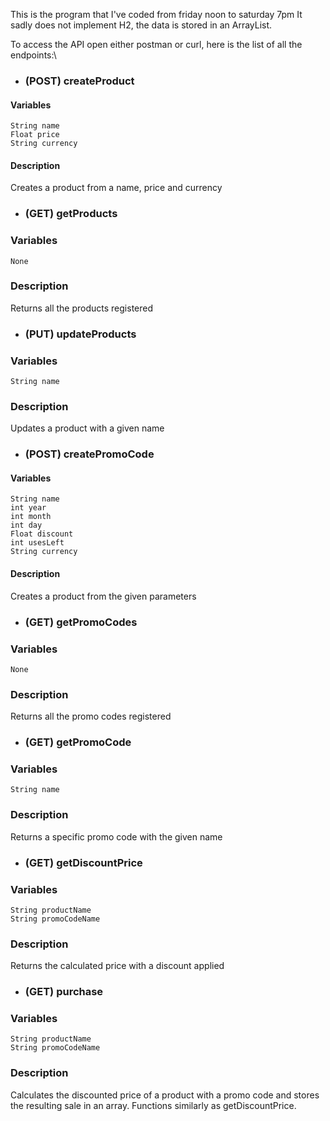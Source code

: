 This is the program that I've coded from friday noon to saturday 7pm
It sadly does not implement H2, the data is stored in an ArrayList.

To access the API open either postman or curl, here is the list of all the endpoints:\
* ### (POST) createProduct
 #### Variables
    String name
    Float price
    String currency
#### Description
Creates a product from a name, price and currency

* ### (GET) getProducts
### Variables
    None
### Description
Returns all the products registered

* ### (PUT) updateProducts
### Variables
    String name
### Description
Updates a product with a given name

* ### (POST) createPromoCode
#### Variables
    String name
    int year
    int month
    int day
    Float discount
    int usesLeft
    String currency
#### Description
Creates a product from the given parameters

* ### (GET) getPromoCodes
### Variables
    None
### Description
Returns all the promo codes registered

* ### (GET) getPromoCode
### Variables
    String name
### Description
Returns a specific promo code with the given name

* ### (GET) getDiscountPrice
### Variables
    String productName
    String promoCodeName
### Description
Returns the calculated price with a discount applied

* ### (GET) purchase
### Variables
    String productName
    String promoCodeName
### Description
Calculates the discounted price of a product with a promo code and stores the resulting sale in an array. 
Functions similarly as getDiscountPrice.


